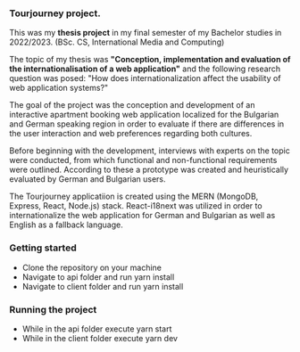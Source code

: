 ### Tourjourney project.
This was my **thesis project** in my final semester of my Bachelor studies in 2022/2023. (BSc. CS, International Media and Computing)

The topic of my thesis was **"Conception, implementation and evaluation of the internationalisation of a web application"** and the following research question was posed: "How does internationalization affect the usability of web application systems?"

The goal of the project was the conception and development of an interactive apartment booking web application localized for the Bulgarian and German speaking region in order to evaluate if there are differences in the user interaction and web preferences regarding both cultures. 

Before beginning with the development, interviews with experts on the topic were conducted, from which functional and non-functional requirements were outlined. According to these a prototype was created and heuristically evaluated by German and Bulgarian users.

The Tourjourney applicatiion is created using the MERN (MongoDB, Express, React, Node.js) stack.  React-i18next was utilized in order to internationalize the web application for German and Bulgarian as well as English as a fallback language.

### Getting started
- Clone the repository on your machine
- Navigate to api folder and run yarn install
- Navigate to client folder and run yarn install

### Running the project
- While in the api folder execute yarn start
- While in the client folder execute yarn dev


